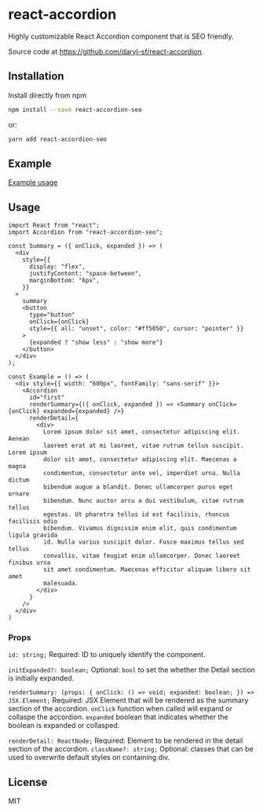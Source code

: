 # react-accordion

Highly customizable React Accordion component that is SEO friendly.

Source code at <https://github.com/daryl-sf/react-accordion>.

## Installation

Install directly from npm

```bash
npm install --save react-accordion-seo
```

or:

```bash
yarn add react-accordion-seo
```

## Example

[Example usage](https://63f15f4902135ed855dbdbee-hkdkwdjnmf.chromatic.com/?path=/story/accordion--accordion-story)

## Usage

```tsx
import React from "react";
import Accordion from "react-accordion-seo";

const Summary = ({ onClick, expanded }) => (
  <div
    style={{
      display: "flex",
      justifyContent: "space-between",
      marginBottom: "6px",
    }}
  >
    summary
    <button
      type="button"
      onClick={onClick}
      style={{ all: "unset", color: "#ff5050", cursor: "pointer" }}
    >
      {expanded ? "show less" : "show more"}
    </button>
  </div>
);

const Example = () => (
  <div style={{ width: "600px", fontFamily: "sans-serif" }}>
    <Accordion
      id="first"
      renderSummary={({ onClick, expanded }) => <Summary onClick={onClick} expanded={expanded} />}
      renderDetail={
        <div>
          Lorem ipsum dolor sit amet, consectetur adipiscing elit. Aenean
          laoreet erat at mi laoreet, vitae rutrum tellus suscipit. Lorem ipsum
          dolor sit amet, consectetur adipiscing elit. Maecenas a magna
          condimentum, consectetur ante vel, imperdiet urna. Nulla dictum
          bibendum augue a blandit. Donec ullamcorper purus eget ornare
          bibendum. Nunc auctor arcu a dui vestibulum, vitae rutrum tellus
          egestas. Ut pharetra tellus id est facilisis, rhoncus facilisis odio
          bibendum. Vivamus dignissim enim elit, quis condimentum ligula gravida
          id. Nulla varius suscipit dolor. Fusce maximus tellus sed tellus
          convallis, vitae feugiat enim ullamcorper. Donec laoreet finibus urna
          sit amet condimentum. Maecenas efficitur aliquam libero sit amet
          malesuada.
        </div>
      }
    />
  </div>
)
```

### Props

`id: string;` Required: ID to uniquely identify the component.

`initExpanded?: boolean;` Optional: `bool` to set the whether the Detail section is initially expanded.

`renderSummary: (props: {
  onClick: () => void;
  expanded: boolean;
}) => JSX.Element;` Required:  JSX Element that will be rendered as the summary section of the accordion. `onClick` function when called will expand or collaspe the accordion. `expanded` boolean that indicates whether the boolean is expanded or collasped.

`renderDetail: ReactNode;` Required: Element to be rendered in the detail section of the accordion.
`className?: string;` Optional: classes that can be used to overwrite default styles on containing div.

## License

MIT
